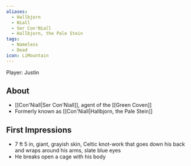```yaml
---
aliases:
  - Hallbjorn
  - Niall
  - Ser Con'Niall
  - Hallbjorn, the Pale Stein
tags:
  - Nameless
  - Dead
icon: LiMountain
---
```

Player: Justin

## About

- [[Con'Niall|Ser Con'Niall]], agent of the [[Green Coven]]
- Formerly known as [[Con'Niall|Hallbjorn, the Pale Stein]]

## First Impressions

- 7 ft 5 in, giant, grayish skin, Celtic knot-work that goes down his back and wraps around his arms, slate blue eyes
- He breaks open a cage with his body